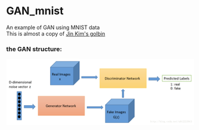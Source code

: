 GAN_mnist
==============
An example of GAN using MNIST data  
This is almost a copy of [Jin Kim's golbin](https://github.com/golbin/TensorFlow-Tutorials/tree/master/09%20-%20GAN)
  
### the GAN structure:  
![image](https://github.com/Menglinucas/GAN_mnist/blob/master/GAN.PNG)
